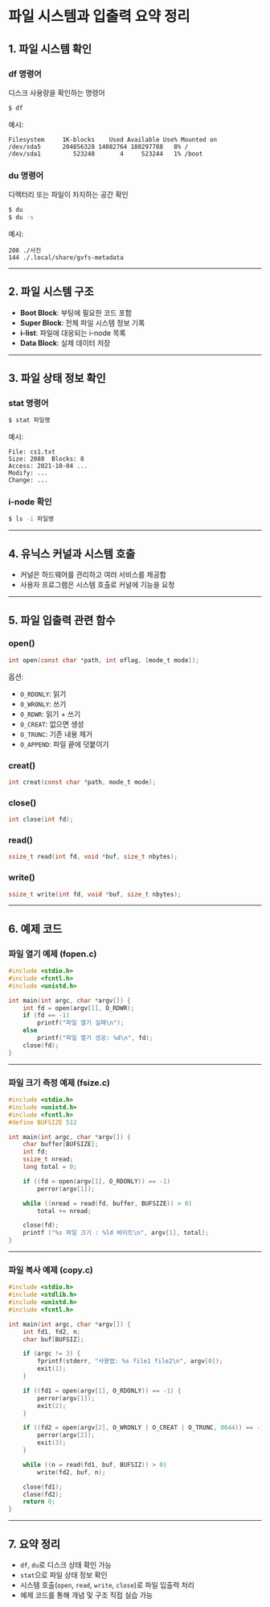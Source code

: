 # 파일 시스템과 입출력 요약 정리

## 1. 파일 시스템 확인

### df 명령어
디스크 사용량을 확인하는 명령어

```bash
$ df
```

예시:
```
Filesystem     1K-blocks    Used Available Use% Mounted on
/dev/sda5      204856328 14082764 180297788   8% /
/dev/sda1         523248       4     523244   1% /boot
```

### du 명령어
디렉터리 또는 파일이 차지하는 공간 확인

```bash
$ du
$ du -s
```

예시:
```
208 ./사진
144 ./.local/share/gvfs-metadata
```

---

## 2. 파일 시스템 구조

- **Boot Block**: 부팅에 필요한 코드 포함
- **Super Block**: 전체 파일 시스템 정보 기록
- **i-list**: 파일에 대응되는 i-node 목록
- **Data Block**: 실제 데이터 저장

---

## 3. 파일 상태 정보 확인

### stat 명령어

```bash
$ stat 파일명
```

예시:
```
File: cs1.txt
Size: 2088  Blocks: 8
Access: 2021-10-04 ...
Modify: ...
Change: ...
```

### i-node 확인

```bash
$ ls -i 파일명
```

---

## 4. 유닉스 커널과 시스템 호출

- 커널은 하드웨어를 관리하고 여러 서비스를 제공함
- 사용자 프로그램은 시스템 호출로 커널에 기능을 요청

---

## 5. 파일 입출력 관련 함수

### open()

```c
int open(const char *path, int oflag, [mode_t mode]);
```

옵션:
- `O_RDONLY`: 읽기
- `O_WRONLY`: 쓰기
- `O_RDWR`: 읽기 + 쓰기
- `O_CREAT`: 없으면 생성
- `O_TRUNC`: 기존 내용 제거
- `O_APPEND`: 파일 끝에 덧붙이기

### creat()

```c
int creat(const char *path, mode_t mode);
```

### close()

```c
int close(int fd);
```

### read()

```c
ssize_t read(int fd, void *buf, size_t nbytes);
```

### write()

```c
ssize_t write(int fd, void *buf, size_t nbytes);
```

---

## 6. 예제 코드

### 파일 열기 예제 (fopen.c)

```c
#include <stdio.h>
#include <fcntl.h>
#include <unistd.h>

int main(int argc, char *argv[]) {
    int fd = open(argv[1], O_RDWR);
    if (fd == -1)
        printf("파일 열기 실패\n");
    else
        printf("파일 열기 성공: %d\n", fd);
    close(fd);
}
```

---

### 파일 크기 측정 예제 (fsize.c)

```c
#include <stdio.h>
#include <unistd.h>
#include <fcntl.h>
#define BUFSIZE 512

int main(int argc, char *argv[]) {
    char buffer[BUFSIZE];
    int fd;
    ssize_t nread;
    long total = 0;

    if ((fd = open(argv[1], O_RDONLY)) == -1)
        perror(argv[1]);

    while ((nread = read(fd, buffer, BUFSIZE)) > 0)
        total += nread;

    close(fd);
    printf ("%s 파일 크기 : %ld 바이트\n", argv[1], total);
}
```

---

### 파일 복사 예제 (copy.c)

```c
#include <stdio.h>
#include <stdlib.h>
#include <unistd.h>
#include <fcntl.h>

int main(int argc, char *argv[]) {
    int fd1, fd2, n;
    char buf[BUFSIZ];

    if (argc != 3) {
        fprintf(stderr, "사용법: %s file1 file2\n", argv[0]);
        exit(1);
    }

    if ((fd1 = open(argv[1], O_RDONLY)) == -1) {
        perror(argv[1]);
        exit(2);
    }

    if ((fd2 = open(argv[2], O_WRONLY | O_CREAT | O_TRUNC, 0644)) == -1) {
        perror(argv[2]);
        exit(3);
    }

    while ((n = read(fd1, buf, BUFSIZ)) > 0)
        write(fd2, buf, n);

    close(fd1);
    close(fd2);
    return 0;
}
```

---

## 7. 요약 정리

- `df`, `du`로 디스크 상태 확인 가능
- `stat`으로 파일 상태 정보 확인
- 시스템 호출(`open`, `read`, `write`, `close`)로 파일 입출력 처리
- 예제 코드를 통해 개념 및 구조 직접 실습 가능
